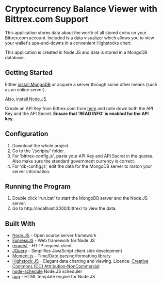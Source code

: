 # Cryptocurrency Balance Viewer with Bittrex.com Support
This application stores data about the worth of all stored coins on 
your Bittrex.com account. Included is a data visualizer which allows
you to view your wallet's ups-and-downs in a convenient Highstocks
chart.

This application is created in Node.JS and data is stored in a MongoDB
database.

## Getting Started
Either [install MongoDB](https://www.mongodb.com/download-center#community)
or acquire a server through some other means (such as an online server).

Also, [install Node.JS](https://nodejs.org/en/download/).

Create an API Key from Bittrex.com from 
[here](https://bittrex.com/Manage#sectionApi) and note down both the 
API Key and the API Secret. **Ensure that 'READ INFO' is enabled for the API
key.**

## Configuration
1. Download the whole project.
2. Go to the '/scripts/' folder.
3. For 'bittrex-config.js', paste your API Key and API Secret in the quotes.
Also make sure the standard government currency is correct.
4. For 'db-config.js', edit the data for the MongoDB server to match your
server information.

## Running the Program
1. Double click 'run.bat' to start the MongoDB server and the Node.JS server.
2. Go to http://localhost:3000/bittrex/ to view the data.

## Built With
* [Node.JS](https://nodejs.org/) - Open source server framework
* [ExpressJS](https://expressjs.com/) - Web framework for Node.JS
* [request](https://github.com/request/request) - HTTP request client
* [JQuery](https://jquery.com/) - Simplifies JavaScript client side development
* [Moment.js](http://momentjs.com/) - Time/Date parsing/formatting library
* [Highstock JS](https://www.highcharts.com/products/highstock/) - Elegant
data charting and viewing. Licence: 
[Creative Commons (CC) Attribution-NonCommercial](https://creativecommons.org/licenses/by-nc/3.0/)
* [node-schedule](https://github.com/node-schedule/node-schedule) Node.JS
scheduler
* [pug](https://pugjs.org/) - HTML template engine for Node.JS
